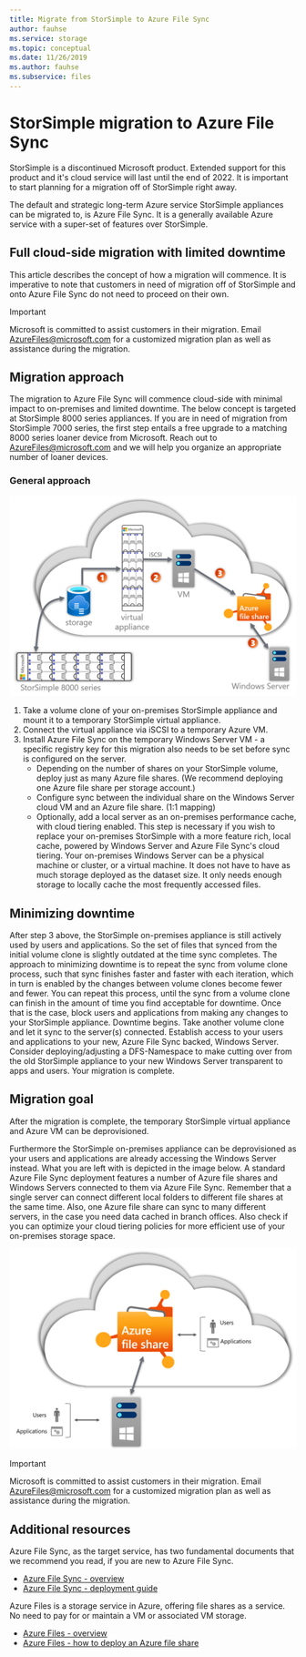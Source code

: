 ```yaml
---
title: Migrate from StorSimple to Azure File Sync
author: fauhse
ms.service: storage
ms.topic: conceptual
ms.date: 11/26/2019
ms.author: fauhse
ms.subservice: files
---
```


# StorSimple migration to Azure File Sync

StorSimple is a discontinued Microsoft product. Extended support for this product and it's cloud service will last until the end of 2022.
It is important to start planning for a migration off of StorSimple right away.

The default and strategic long-term Azure service StorSimple appliances can be migrated to, is Azure File Sync.
It is a generally available Azure service with a super-set of features over StorSimple.

## Full cloud-side migration with limited downtime
This article describes the concept of how a migration will commence.
It is imperative to note that customers in need of migration off of StorSimple and onto Azure File Sync do not need to proceed on their own.

> [!IMPORTANT]
> Microsoft is committed to assist customers in their migration. Email AzureFiles@microsoft.com for a customized migration plan as well as assistance during the migration.

## Migration approach
The migration to Azure File Sync will commence cloud-side with minimal impact to on-premises and limited downtime.
The below concept is targeted at StorSimple 8000 series appliances.
If you are in need of migration from StorSimple 7000 series, the first step entails a free upgrade to a matching 8000 series loaner device from Microsoft.
Reach out to AzureFiles@microsoft.com and we will help you organize an appropriate number of loaner devices.

### General approach
![Alt](media/storage-sync-files-storsimple-migration/StorSimple_docs_overview_concept.png "Illustrating cloud-side migration through a temporary virtual appliance and Windows Server to a new on-premises Windows Server replacing the on-premises StorSimple appliance")

1. Take a volume clone of your on-premises StorSimple appliance and mount it to a temporary StorSimple virtual appliance.
2. Connect the virtual appliance via iSCSI to a temporary Azure VM.
3. Install Azure File Sync on the temporary Windows Server VM -  a specific registry key for this migration also needs to be set before sync is configured on the server.
    * Depending on the number of shares on your StorSimple volume, deploy just as many Azure file shares. (We recommend deploying one Azure file share per storage account.)
    * Configure sync between the individual share on the Windows Server cloud VM and an Azure file share. (1:1 mapping)
    * Optionally, add a local server as an on-premises performance cache, with cloud tiering enabled. This step is necessary if you wish to replace your on-premises StorSimple with a more feature rich, local cache, powered by Windows Server and Azure File Sync's cloud tiering. Your on-premises Windows Server can be a physical machine or cluster, or a virtual machine. It does not have to have as much storage deployed as the dataset size. It only needs enough storage to locally cache the most frequently accessed files.

## Minimizing downtime
After step 3 above, the StorSimple on-premises appliance is still actively used by users and applications. So the set of files that synced from the initial volume clone is slightly outdated at the time sync completes.
The approach to minimizing downtime is to repeat the sync from volume clone process, such that sync finishes faster and faster with each iteration, which in turn is enabled by the changes between volume clones become fewer and fewer.
You can repeat this process, until the sync from a volume clone can finish in the amount of time you find acceptable for downtime.
Once that is the case, block users and applications from making any changes to your StorSimple appliance. Downtime begins.
Take another volume clone and let it sync to the server(s) connected.
Establish access to your users and applications to your new, Azure File Sync backed, Windows Server.
Consider deploying/adjusting a DFS-Namespace to make cutting over from the old StorSimple appliance to your new Windows Server transparent to apps and users.
Your migration is complete.

## Migration goal
After the migration is complete, the temporary StorSimple virtual appliance and Azure VM can be deprovisioned.

Furthermore the StorSimple on-premises appliance can be deprovisioned as your users and applications are already accessing the Windows Server instead.
What you are left with is depicted in the image below. A standard Azure File Sync deployment features a number of Azure file shares and Windows Servers connected to them via Azure File Sync. Remember that a single server can connect different local folders to different file shares at the same time.
Also, one Azure file share can sync to many different servers, in the case you need data cached in branch offices. Also check if you can optimize your cloud tiering policies for more efficient use of your on-premises storage space.

![Alt](media/storage-sync-files-storsimple-migration/StorSimple_docs_goal.PNG "An illustration showing the goal after the migration is complete. It depicts a number of file shares syncing to an on-premises Windows Server with users and applications accessing files in the cloud or on the Windows Server.")

> [!IMPORTANT]
> Microsoft is committed to assist customers in their migration. Email AzureFiles@microsoft.com for a customized migration plan as well as assistance during the migration.

## Additional resources
Azure File Sync, as the target service, has two fundamental documents that we recommend you read, if you are new to Azure File Sync.
* [Azure File Sync - overview](storage-sync-files-planning.md)
* [Azure File Sync - deployment guide](storage-sync-files-deployment-guide.md)

Azure Files is a storage service in Azure, offering file shares as a service. No need to pay for or maintain a VM or associated VM storage.
* [Azure Files - overview](storage-files-introduction.md)
* [Azure Files - how to deploy an Azure file share](storage-how-to-create-file-share.md)